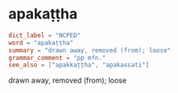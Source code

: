 # apakaṭṭha

``` toml
dict_label = "NCPED"
word = "apakaṭṭha"
summary = "drawn away, removed (from); loose"
grammar_comment = "pp mfn."
see_also = ["apakkaṭṭha", "apakassati"]
```

drawn away, removed (from); loose

